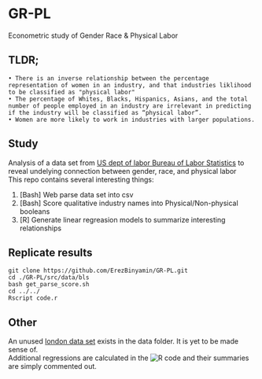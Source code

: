 # GR-PL
Econometric study of Gender Race &amp; Physical Labor

## TLDR;
    • There is an inverse relationship between the percentage representation of women in an industry, and that industries liklihood to be classified as "physical labor"
    • The percentage of Whites, Blacks, Hispanics, Asians, and the total number of people employed in an industry are irrelevant in predicting if the industry will be classified as “physical labor”.
    • Women are more likely to work in industries with larger populations.

## Study
Analysis of a data set from [US dept of labor Bureau of Labor Statistics](https://www.bls.gov/cps/cpsaat18.htm) to reveal undelying connection between gender, race, and physical labor  
This repo contains several interesting things:
  1. [Bash] Web parse data set into csv
  2. [Bash] Score qualitative industry names into Physical/Non-physical booleans
  3. [R] Generate linear regreasion models to summarize interesting relationships
  
## Replicate results
```
git clone https://github.com/ErezBinyamin/GR-PL.git
cd ./GR-PL/src/data/bls
bash get_parse_score.sh
cd ../../
Rscript code.r
```

## Other
An unused [london data set](src/data/london/women.csv) exists in the data folder. It is yet to be made sense of.  
Additional regressions are calculated in the ![R code](./src/code.r) and their summaries are simply commented out.  
